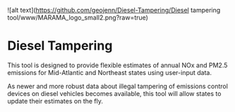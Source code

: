 ![alt text](https://github.com/geojenn/Diesel-Tampering/Diesel tampering tool/www/MARAMA_logo_small2.png?raw=true)

# Diesel Tampering
 
This tool is designed to provide flexible estimates of annual NOx and PM2.5 emissions for Mid-Atlantic and Northeast states using user-input data. 

As newer and more robust data about illegal tampering of emissions control devices on diesel vehicles becomes available, this tool will allow states to update their estimates on the fly.

